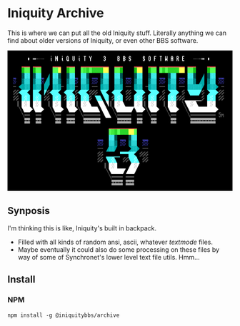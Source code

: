 # Iniquity Archive

This is where we can put all the old Iniquity stuff. Literally anything we can find about older versions of Iniquity, or even other BBS software.

![Alt text](https://github.com/iniquitybbs/iniquity/raw/master/packages/core/src/assets/5m-iniquity3a.png?raw=true "Iniquity 3")

## Synposis

I'm thinking this is like, Iniquity's built in backpack.

- Filled with all kinds of random ansi, ascii, whatever _textmode_ files.
- Maybe eventually it could also do some processing on these files by way of some of Synchronet's lower level text file utils. Hmm...

## Install

### NPM

    npm install -g @iniquitybbs/archive

